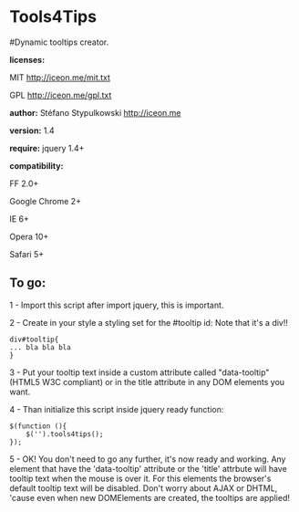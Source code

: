﻿Tools4Tips
==========
                                           
#Dynamic tooltips creator.

**licenses:**

MIT <http://iceon.me/mit.txt>

GPL <http://iceon.me/gpl.txt>

**author:** Stéfano Stypulkowski <http://iceon.me>

**version:** 1.4

**require:** jquery 1.4+

**compatibility:** 

FF 2.0+

Google Chrome 2+

IE 6+

Opera 10+

Safari 5+

To go:
------

1 - Import this script after import jquery, this is important.

2 - Create in your style a styling set for the #tooltip id:
Note that it's a div!!

    div#tooltip{
    ... bla bla bla
    }

3 - Put your tooltip text inside a custom attribute called "data-tooltip" 
(HTML5 W3C compliant) or in the title attribute in any DOM elements you want.
   
4 - Than initialize this script inside jquery ready function:

    $(function (){
        $('').tools4tips();     
    });

5 - OK! You don't need to go any further, it's now ready and working.
Any element that have the 'data-tooltip' attribute or the 'title' attrbute 
will have tooltip text when the mouse is over it.
For this elements the browser's default tooltip text will be disabled.
Don't worry about AJAX or DHTML, 'cause even when new DOMElements are created,
the tooltips are applied!